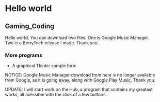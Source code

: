 


Hello world 
=======
## Gaming_Coding
Hello world.
You can download two files.
One is Google Music Manager.
Two is a BerryTech release I made.
Thank you.

### More programs
- A graphical Tkinter sample form

NOTICE:
Google Music Manager download from here is no longer available from Google, as it is going away, along with Google Play Music. Thank you.

UPDATE:
I will start work on the Hub, a program that contains my greatest works, all acessible with the click of a few buttons.

